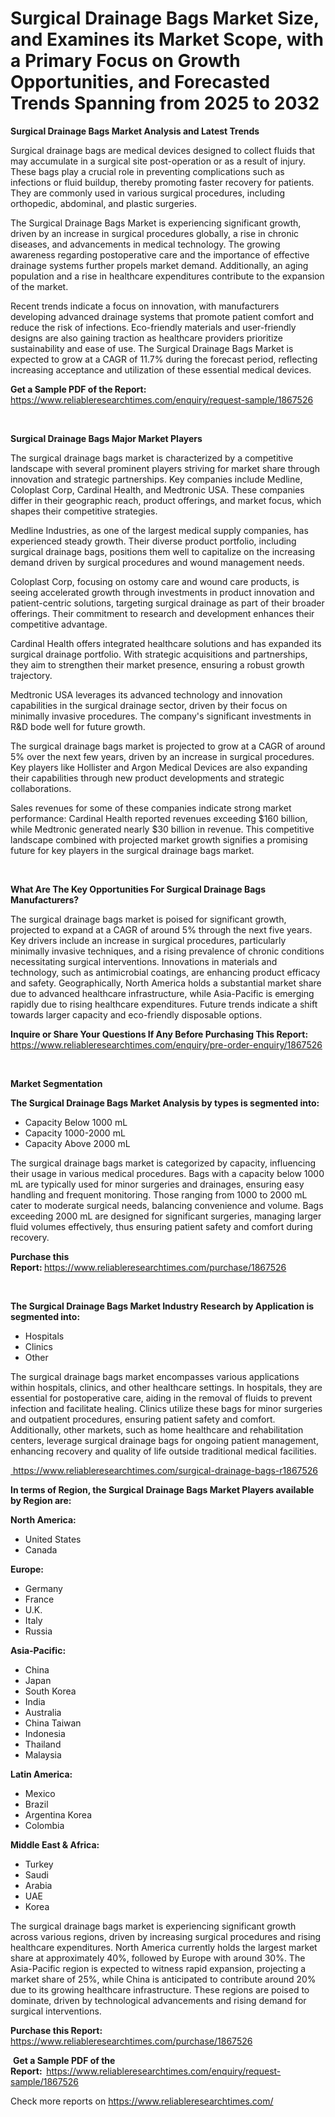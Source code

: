 <p><h1>Surgical Drainage Bags Market Size, and Examines its Market Scope, with a Primary Focus on Growth Opportunities, and Forecasted Trends Spanning from 2025 to 2032</h1></p><p><strong>Surgical Drainage Bags Market Analysis and Latest Trends</strong></p>
<p><p>Surgical drainage bags are medical devices designed to collect fluids that may accumulate in a surgical site post-operation or as a result of injury. These bags play a crucial role in preventing complications such as infections or fluid buildup, thereby promoting faster recovery for patients. They are commonly used in various surgical procedures, including orthopedic, abdominal, and plastic surgeries.</p><p>The Surgical Drainage Bags Market is experiencing significant growth, driven by an increase in surgical procedures globally, a rise in chronic diseases, and advancements in medical technology. The growing awareness regarding postoperative care and the importance of effective drainage systems further propels market demand. Additionally, an aging population and a rise in healthcare expenditures contribute to the expansion of the market.</p><p>Recent trends indicate a focus on innovation, with manufacturers developing advanced drainage systems that promote patient comfort and reduce the risk of infections. Eco-friendly materials and user-friendly designs are also gaining traction as healthcare providers prioritize sustainability and ease of use. The Surgical Drainage Bags Market is expected to grow at a CAGR of 11.7% during the forecast period, reflecting increasing acceptance and utilization of these essential medical devices.</p></p>
<p><strong>Get a Sample PDF of the Report:&nbsp;</strong> <a href="https://www.reliableresearchtimes.com/enquiry/request-sample/1867526?utm_campaign=2006&utm_medium=2&utm_source=Github&utm_content=ia&utm_term=05032025&utm_id=surgical-drainage-bags">https://www.reliableresearchtimes.com/enquiry/request-sample/1867526</a></p>
<p>&nbsp;</p>
<p><strong>Surgical Drainage Bags Major Market Players</strong></p>
<p><p>The surgical drainage bags market is characterized by a competitive landscape with several prominent players striving for market share through innovation and strategic partnerships. Key companies include Medline, Coloplast Corp, Cardinal Health, and Medtronic USA. These companies differ in their geographic reach, product offerings, and market focus, which shapes their competitive strategies.</p><p>Medline Industries, as one of the largest medical supply companies, has experienced steady growth. Their diverse product portfolio, including surgical drainage bags, positions them well to capitalize on the increasing demand driven by surgical procedures and wound management needs.</p><p>Coloplast Corp, focusing on ostomy care and wound care products, is seeing accelerated growth through investments in product innovation and patient-centric solutions, targeting surgical drainage as part of their broader offerings. Their commitment to research and development enhances their competitive advantage.</p><p>Cardinal Health offers integrated healthcare solutions and has expanded its surgical drainage portfolio. With strategic acquisitions and partnerships, they aim to strengthen their market presence, ensuring a robust growth trajectory.</p><p>Medtronic USA leverages its advanced technology and innovation capabilities in the surgical drainage sector, driven by their focus on minimally invasive procedures. The company's significant investments in R&D bode well for future growth.</p><p>The surgical drainage bags market is projected to grow at a CAGR of around 5% over the next few years, driven by an increase in surgical procedures. Key players like Hollister and Argon Medical Devices are also expanding their capabilities through new product developments and strategic collaborations.</p><p>Sales revenues for some of these companies indicate strong market performance: Cardinal Health reported revenues exceeding $160 billion, while Medtronic generated nearly $30 billion in revenue. This competitive landscape combined with projected market growth signifies a promising future for key players in the surgical drainage bags market.</p></p>
<p>&nbsp;</p>
<p><strong>What Are The Key Opportunities For Surgical Drainage Bags Manufacturers?</strong></p>
<p><p>The surgical drainage bags market is poised for significant growth, projected to expand at a CAGR of around 5% through the next five years. Key drivers include an increase in surgical procedures, particularly minimally invasive techniques, and a rising prevalence of chronic conditions necessitating surgical interventions. Innovations in materials and technology, such as antimicrobial coatings, are enhancing product efficacy and safety. Geographically, North America holds a substantial market share due to advanced healthcare infrastructure, while Asia-Pacific is emerging rapidly due to rising healthcare expenditures. Future trends indicate a shift towards larger capacity and eco-friendly disposable options.</p></p>
<p><strong>Inquire or Share Your Questions If Any Before Purchasing This Report:</strong> <a href="https://www.reliableresearchtimes.com/enquiry/pre-order-enquiry/1867526?utm_campaign=2006&utm_medium=2&utm_source=Github&utm_content=ia&utm_term=05032025&utm_id=surgical-drainage-bags">https://www.reliableresearchtimes.com/enquiry/pre-order-enquiry/1867526</a></p>
<p>&nbsp;</p>
<p><strong>Market Segmentation</strong></p>
<p><strong>The Surgical Drainage Bags Market Analysis by types is segmented into:</strong></p>
<p><ul><li>Capacity Below 1000 mL</li><li>Capacity 1000-2000 mL</li><li>Capacity Above 2000 mL</li></ul></p>
<p><p>The surgical drainage bags market is categorized by capacity, influencing their usage in various medical procedures. Bags with a capacity below 1000 mL are typically used for minor surgeries and drainages, ensuring easy handling and frequent monitoring. Those ranging from 1000 to 2000 mL cater to moderate surgical needs, balancing convenience and volume. Bags exceeding 2000 mL are designed for significant surgeries, managing larger fluid volumes effectively, thus ensuring patient safety and comfort during recovery.</p></p>
<p><strong>Purchase this Report:&nbsp;</strong><a href="https://www.reliableresearchtimes.com/purchase/1867526?utm_campaign=2006&utm_medium=2&utm_source=Github&utm_content=ia&utm_term=05032025&utm_id=surgical-drainage-bags">https://www.reliableresearchtimes.com/purchase/1867526</a></p>
<p>&nbsp;</p>
<p><strong>The Surgical Drainage Bags Market Industry Research by Application is segmented into:</strong></p>
<p><ul><li>Hospitals</li><li>Clinics</li><li>Other</li></ul></p>
<p><p>The surgical drainage bags market encompasses various applications within hospitals, clinics, and other healthcare settings. In hospitals, they are essential for postoperative care, aiding in the removal of fluids to prevent infection and facilitate healing. Clinics utilize these bags for minor surgeries and outpatient procedures, ensuring patient safety and comfort. Additionally, other markets, such as home healthcare and rehabilitation centers, leverage surgical drainage bags for ongoing patient management, enhancing recovery and quality of life outside traditional medical facilities.</p></p>
<p><a href="https://www.reliableresearchtimes.com/surgical-drainage-bags-r1867526?utm_campaign=2006&utm_medium=2&utm_source=Github&utm_content=ia&utm_term=05032025&utm_id=surgical-drainage-bags">&nbsp;https://www.reliableresearchtimes.com/surgical-drainage-bags-r1867526</a></p>
<p><strong>In terms of Region, the Surgical Drainage Bags Market Players available by Region are:</strong></p>
<p>
    <p> <strong> North America: </strong>
        <ul>
            <li>United States</li>
            <li>Canada</li>
        </ul>
        </p> 
    <p> <strong> Europe: </strong>
        <ul>
            <li>Germany</li>
            <li>France</li>
            <li>U.K.</li>
            <li>Italy</li>
            <li>Russia</li>
        </ul>
        </p> 
    <p> <strong> Asia-Pacific: </strong>
        <ul>
            <li>China</li>
            <li>Japan</li>
            <li>South Korea</li>
            <li>India</li>
            <li>Australia</li>
            <li>China Taiwan</li>
            <li>Indonesia</li>
            <li>Thailand</li>
            <li>Malaysia</li>
        </ul>
        </p> 
    <p> <strong> Latin America: </strong>
        <ul>
            <li>Mexico</li>
            <li>Brazil</li>
            <li>Argentina Korea</li>
            <li>Colombia</li>
        </ul>
        </p> 
    <p> <strong> Middle East & Africa: </strong>
        <ul>
            <li>Turkey</li>
            <li>Saudi</li>
            <li>Arabia</li>
            <li>UAE</li>
            <li>Korea</li>
        </ul>
    </p>
    </p>
<p><p>The surgical drainage bags market is experiencing significant growth across various regions, driven by increasing surgical procedures and rising healthcare expenditures. North America currently holds the largest market share at approximately 40%, followed by Europe with around 30%. The Asia-Pacific region is expected to witness rapid expansion, projecting a market share of 25%, while China is anticipated to contribute around 20% due to its growing healthcare infrastructure. These regions are poised to dominate, driven by technological advancements and rising demand for surgical interventions.</p></p>
<p><strong>Purchase this Report: </strong><a href="https://www.reliableresearchtimes.com/purchase/1867526?utm_campaign=2006&utm_medium=2&utm_source=Github&utm_content=ia&utm_term=05032025&utm_id=surgical-drainage-bags">https://www.reliableresearchtimes.com/purchase/1867526</a></p>
<p>&nbsp;<strong>Get a Sample PDF of the Report:&nbsp;&nbsp;</strong><a href="https://www.reliableresearchtimes.com/enquiry/request-sample/1867526?utm_campaign=2006&utm_medium=2&utm_source=Github&utm_content=ia&utm_term=05032025&utm_id=surgical-drainage-bags">https://www.reliableresearchtimes.com/enquiry/request-sample/1867526</a></p>
<p><strong></strong></p>
<p>Check more reports on <a href="https://www.reliableresearchtimes.com/?utm_campaign=2006&utm_medium=2&utm_source=Github&utm_content=ia&utm_term=05032025&utm_id=surgical-drainage-bags">https://www.reliableresearchtimes.com/</a></p>
